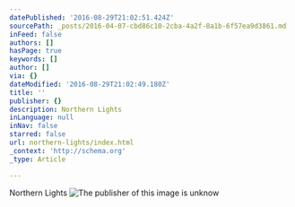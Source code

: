 ```yaml
---
datePublished: '2016-08-29T21:02:51.424Z'
sourcePath: _posts/2016-04-07-cbd86c10-2cba-4a2f-8a1b-6f57ea9d3861.md
inFeed: false
authors: []
hasPage: true
keywords: []
author: []
via: {}
dateModified: '2016-08-29T21:02:49.180Z'
title: ''
publisher: {}
description: Northern Lights
inLanguage: null
inNav: false
starred: false
url: northern-lights/index.html
_context: 'http://schema.org'
_type: Article

---
```

Northern Lights
![The publisher of this image is unknow](https://the-grid-user-content.s3-us-west-2.amazonaws.com/4fc340a0-7783-421f-9d2c-23ce86b28df9.jpg)